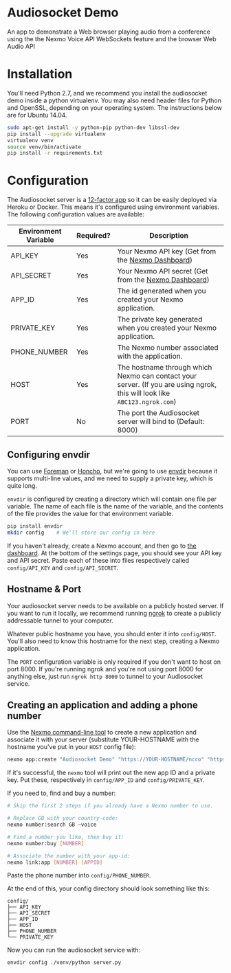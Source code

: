 # Audiosocket Demo

An app to demonstrate a Web browser playing audio from a conference using the
the Nexmo Voice API WebSockets feature and the browser Web Audio API

# Installation

You'll need Python 2.7, and we recommend you install the audiosocket demo inside
a python virtualenv. You may also need header files for Python and OpenSSL,
depending on your operating system. The instructions below are for Ubuntu 14.04.

```bash
sudo apt-get install -y python-pip python-dev libssl-dev
pip install --upgrade virtualenv
virtualenv venv
source venv/bin/activate
pip install -r requirements.txt
```

# Configuration

The Audiosocket server is a [12-factor app](https://12factor.net/) so it can be
easily deployed via Heroku or Docker. This means it's configured using
environment variables. The following configuration values are available:

| Environment Variable | Required? | Description |
| -------------------- | --------- | ----------- |
| API_KEY | Yes | Your Nexmo API key (Get from the [Nexmo Dashboard](https://dashboard.nexmo.com/settings)) |
| API_SECRET | Yes | Your Nexmo API secret (Get from the [Nexmo Dashboard](https://dashboard.nexmo.com/settings)) |
| APP_ID | Yes | The id generated when you created your Nexmo application. |
| PRIVATE_KEY | Yes | The private key generated when you created your Nexmo application. |
| PHONE_NUMBER | Yes | The Nexmo number associated with the application. |
| HOST | Yes | The hostname through which Nexmo can contact your server. (If you are using ngrok, this will look like `ABC123.ngrok.com`)
| PORT | No | The port the Audiosocket server will bind to (Default: 8000) |

## Configuring envdir

You can use [Foreman](https://github.com/ddollar/foreman) or [Honcho](https://honcho.readthedocs.io/en/latest/), but we're going to
use [envdir](https://pypi.python.org/pypi/envdir) because it supports multi-line
values, and we need to supply a private key, which is quite long.

`envdir` is configured by creating a directory which will contain one file per
variable. The name of each file is the name of the variable, and the contents
of the file provides the value for that environment variable.

```bash
pip install envdir
mkdir config    # We'll store our config in here
```

If you haven't already, create a Nexmo account, and then go to [the dashboard](https://dashboard.nexmo.com/settings). At the bottom of the settings
page, you should see your API key and API secret. Paste each of these into
files respectively called `config/API_KEY` and `config/API_SECRET`.

## Hostname & Port

Your audiosocket server needs to be available on a publicly hosted server. If
you want to run it locally, we recommend running [ngrok](https://ngrok.com/) to
create a publicly addressable tunnel to your computer.

Whatever public hostname you have, you should enter it into `config/HOST`.
You'll also need to know this hostname for the next step, creating a Nexmo
application.

The `PORT` configuration variable is only required if you don't want to host on
port 8000. If you're running ngrok and you're not using port 8000 for anything
else, just run `ngrok http 8000` to tunnel to your Audiosocket service.

## Creating an application and adding a phone number

Use the [Nexmo command-line tool](https://github.com/Nexmo/nexmo-cli) to create
a new application and associate it with your server (substitute YOUR-HOSTNAME
with the hostname you've put in your `HOST` config file):

```bash
nexmo app:create "Audiosocket Demo" "https://YOUR-HOSTNAME/ncco" "https://YOUR-HOSTNAME/event"
```

If it's successful, the `nexmo` tool will print out the new app ID and a
private key. Put these, respectively in `config/APP_ID` and
`config/PRIVATE_KEY`.

If you need to, find and buy a number:

```bash
# Skip the first 2 steps if you already have a Nexmo number to use.

# Replace GB with your country-code:
nexmo number:search GB —voice

# Find a number you like, then buy it:
nexmo number:buy [NUMBER]

# Associate the number with your app-id:
nexmo link:app [NUMBER] [APPID]
```

Paste the phone number into `config/PHONE_NUMBER`.

At the end of this, your config directory should look something like this:

```text
config/
├── API_KEY
├── API_SECRET
├── APP_ID
├── HOST
├── PHONE_NUMBER
└── PRIVATE_KEY
```

Now you can run the audiosocket service with:

```bash
envdir config ./venv/python server.py
```

